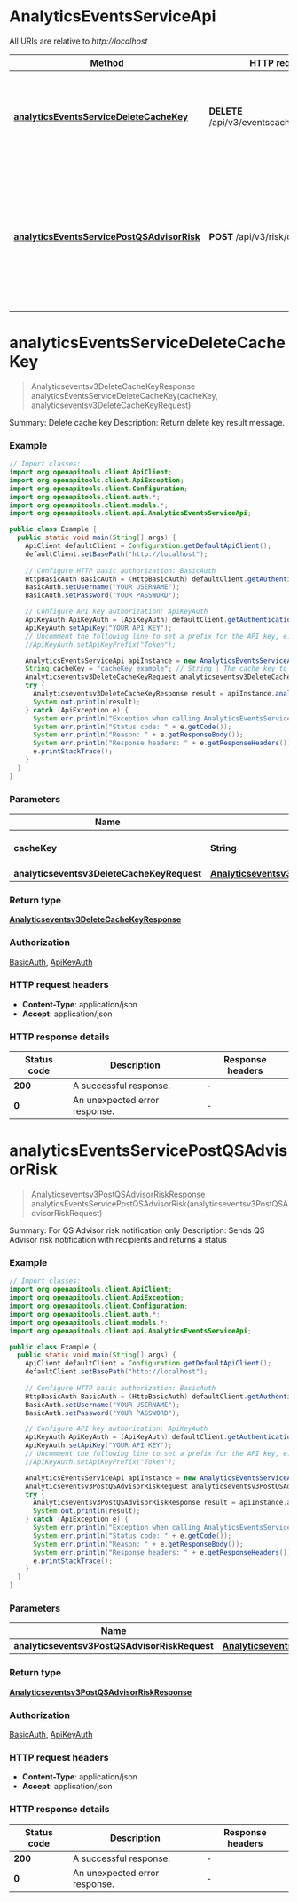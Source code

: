 # AnalyticsEventsServiceApi

All URIs are relative to *http://localhost*

| Method | HTTP request | Description |
|------------- | ------------- | -------------|
| [**analyticsEventsServiceDeleteCacheKey**](AnalyticsEventsServiceApi.md#analyticsEventsServiceDeleteCacheKey) | **DELETE** /api/v3/eventscache/{cache_key} | Summary: Delete cache key Description: Return delete key result message. |
| [**analyticsEventsServicePostQSAdvisorRisk**](AnalyticsEventsServiceApi.md#analyticsEventsServicePostQSAdvisorRisk) | **POST** /api/v3/risk/qs_advisor | Summary: For QS Advisor risk notification only Description: Sends QS Advisor risk notification with recipients and returns a status |


<a id="analyticsEventsServiceDeleteCacheKey"></a>
# **analyticsEventsServiceDeleteCacheKey**
> Analyticseventsv3DeleteCacheKeyResponse analyticsEventsServiceDeleteCacheKey(cacheKey, analyticseventsv3DeleteCacheKeyRequest)

Summary: Delete cache key Description: Return delete key result message.

### Example
```java
// Import classes:
import org.openapitools.client.ApiClient;
import org.openapitools.client.ApiException;
import org.openapitools.client.Configuration;
import org.openapitools.client.auth.*;
import org.openapitools.client.models.*;
import org.openapitools.client.api.AnalyticsEventsServiceApi;

public class Example {
  public static void main(String[] args) {
    ApiClient defaultClient = Configuration.getDefaultApiClient();
    defaultClient.setBasePath("http://localhost");
    
    // Configure HTTP basic authorization: BasicAuth
    HttpBasicAuth BasicAuth = (HttpBasicAuth) defaultClient.getAuthentication("BasicAuth");
    BasicAuth.setUsername("YOUR USERNAME");
    BasicAuth.setPassword("YOUR PASSWORD");

    // Configure API key authorization: ApiKeyAuth
    ApiKeyAuth ApiKeyAuth = (ApiKeyAuth) defaultClient.getAuthentication("ApiKeyAuth");
    ApiKeyAuth.setApiKey("YOUR API KEY");
    // Uncomment the following line to set a prefix for the API key, e.g. "Token" (defaults to null)
    //ApiKeyAuth.setApiKeyPrefix("Token");

    AnalyticsEventsServiceApi apiInstance = new AnalyticsEventsServiceApi(defaultClient);
    String cacheKey = "cacheKey_example"; // String | The cache key to delete.
    Analyticseventsv3DeleteCacheKeyRequest analyticseventsv3DeleteCacheKeyRequest = new Analyticseventsv3DeleteCacheKeyRequest(); // Analyticseventsv3DeleteCacheKeyRequest | 
    try {
      Analyticseventsv3DeleteCacheKeyResponse result = apiInstance.analyticsEventsServiceDeleteCacheKey(cacheKey, analyticseventsv3DeleteCacheKeyRequest);
      System.out.println(result);
    } catch (ApiException e) {
      System.err.println("Exception when calling AnalyticsEventsServiceApi#analyticsEventsServiceDeleteCacheKey");
      System.err.println("Status code: " + e.getCode());
      System.err.println("Reason: " + e.getResponseBody());
      System.err.println("Response headers: " + e.getResponseHeaders());
      e.printStackTrace();
    }
  }
}
```

### Parameters

| Name | Type | Description  | Notes |
|------------- | ------------- | ------------- | -------------|
| **cacheKey** | **String**| The cache key to delete. | |
| **analyticseventsv3DeleteCacheKeyRequest** | [**Analyticseventsv3DeleteCacheKeyRequest**](Analyticseventsv3DeleteCacheKeyRequest.md)|  | |

### Return type

[**Analyticseventsv3DeleteCacheKeyResponse**](Analyticseventsv3DeleteCacheKeyResponse.md)

### Authorization

[BasicAuth](../README.md#BasicAuth), [ApiKeyAuth](../README.md#ApiKeyAuth)

### HTTP request headers

 - **Content-Type**: application/json
 - **Accept**: application/json

### HTTP response details
| Status code | Description | Response headers |
|-------------|-------------|------------------|
| **200** | A successful response. |  -  |
| **0** | An unexpected error response. |  -  |

<a id="analyticsEventsServicePostQSAdvisorRisk"></a>
# **analyticsEventsServicePostQSAdvisorRisk**
> Analyticseventsv3PostQSAdvisorRiskResponse analyticsEventsServicePostQSAdvisorRisk(analyticseventsv3PostQSAdvisorRiskRequest)

Summary: For QS Advisor risk notification only Description: Sends QS Advisor risk notification with recipients and returns a status

### Example
```java
// Import classes:
import org.openapitools.client.ApiClient;
import org.openapitools.client.ApiException;
import org.openapitools.client.Configuration;
import org.openapitools.client.auth.*;
import org.openapitools.client.models.*;
import org.openapitools.client.api.AnalyticsEventsServiceApi;

public class Example {
  public static void main(String[] args) {
    ApiClient defaultClient = Configuration.getDefaultApiClient();
    defaultClient.setBasePath("http://localhost");
    
    // Configure HTTP basic authorization: BasicAuth
    HttpBasicAuth BasicAuth = (HttpBasicAuth) defaultClient.getAuthentication("BasicAuth");
    BasicAuth.setUsername("YOUR USERNAME");
    BasicAuth.setPassword("YOUR PASSWORD");

    // Configure API key authorization: ApiKeyAuth
    ApiKeyAuth ApiKeyAuth = (ApiKeyAuth) defaultClient.getAuthentication("ApiKeyAuth");
    ApiKeyAuth.setApiKey("YOUR API KEY");
    // Uncomment the following line to set a prefix for the API key, e.g. "Token" (defaults to null)
    //ApiKeyAuth.setApiKeyPrefix("Token");

    AnalyticsEventsServiceApi apiInstance = new AnalyticsEventsServiceApi(defaultClient);
    Analyticseventsv3PostQSAdvisorRiskRequest analyticseventsv3PostQSAdvisorRiskRequest = new Analyticseventsv3PostQSAdvisorRiskRequest(); // Analyticseventsv3PostQSAdvisorRiskRequest | 
    try {
      Analyticseventsv3PostQSAdvisorRiskResponse result = apiInstance.analyticsEventsServicePostQSAdvisorRisk(analyticseventsv3PostQSAdvisorRiskRequest);
      System.out.println(result);
    } catch (ApiException e) {
      System.err.println("Exception when calling AnalyticsEventsServiceApi#analyticsEventsServicePostQSAdvisorRisk");
      System.err.println("Status code: " + e.getCode());
      System.err.println("Reason: " + e.getResponseBody());
      System.err.println("Response headers: " + e.getResponseHeaders());
      e.printStackTrace();
    }
  }
}
```

### Parameters

| Name | Type | Description  | Notes |
|------------- | ------------- | ------------- | -------------|
| **analyticseventsv3PostQSAdvisorRiskRequest** | [**Analyticseventsv3PostQSAdvisorRiskRequest**](Analyticseventsv3PostQSAdvisorRiskRequest.md)|  | |

### Return type

[**Analyticseventsv3PostQSAdvisorRiskResponse**](Analyticseventsv3PostQSAdvisorRiskResponse.md)

### Authorization

[BasicAuth](../README.md#BasicAuth), [ApiKeyAuth](../README.md#ApiKeyAuth)

### HTTP request headers

 - **Content-Type**: application/json
 - **Accept**: application/json

### HTTP response details
| Status code | Description | Response headers |
|-------------|-------------|------------------|
| **200** | A successful response. |  -  |
| **0** | An unexpected error response. |  -  |


